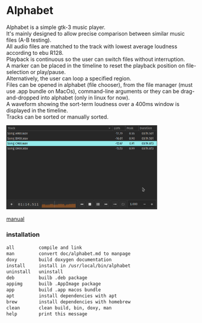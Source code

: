 # Alphabet

Alphabet is a simple gtk-3 music player.\
It's mainly designed to allow precise comparison between similar music files (A-B testing).\
All audio files are matched to the track with lowest average loudness according to ebu R128.\
Playback is continuous so the user can switch files without interruption.\
A marker can be placed in the timeline to reset the playback position on file-selection or play/pause.\
Alternatively, the user can loop a specified region.\
Files can be opened in alphabet (file chooser), from the file manager (must use
.app bundle on MacOs), command-line arguments or they can be drag-and-dropped into alphabet (only in linux for now).\
A waveform showing the sort-term loudness over a 400ms window is displayed in
the timeline.\
Tracks can be sorted or manually sorted.

<img src="screenshot.png" alt="screenshot" width="400"/>

[manual](doc/alphabet.md)

### installation
    all         compile and link
    man         convert doc/alphabet.md to manpage
    doxy        build doxygen documentation
    install     install in /usr/local/bin/alphabet
    uninstall   uninstall
    deb         builb .deb package
    appimg      builb .AppImage package
    app         build .app macos bundle
    apt         install dependencies with apt
    brew        install dependencies with homebrew
    clean       clean build, bin, doxy, man
    help        print this message

